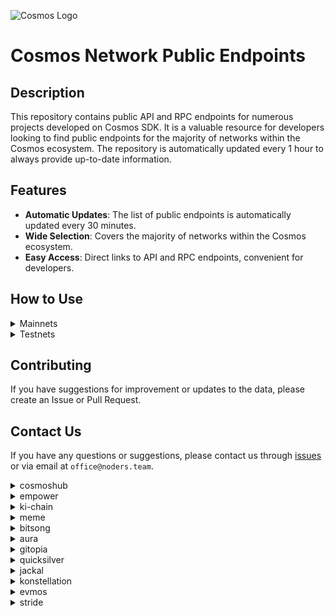 ![Cosmos Logo](https://github.com/nodersteam/picture/blob/main/%D0%A1%D0%BD%D0%B8%D0%BC%D0%BE%D0%BA%20%D1%8D%D0%BA%D1%80%D0%B0%D0%BD%D0%B0%202023-07-19%20105624.png?raw=true)

# Cosmos Network Public Endpoints

## Description

This repository contains public API and RPC endpoints for numerous projects developed on Cosmos SDK. It is a valuable resource for developers looking to find public endpoints for the majority of networks within the Cosmos ecosystem. The repository is automatically updated every 1 hour to always provide up-to-date information.

## Features

- **Automatic Updates**: The list of public endpoints is automatically updated every 30 minutes.
- **Wide Selection**: Covers the majority of networks within the Cosmos ecosystem.
- **Easy Access**: Direct links to API and RPC endpoints, convenient for developers.

## How to Use

<details>
  <summary>Mainnets</summary>
  
  Simply browse the mainnets section to find the public endpoints you need for main networks.
</details>

<details>
  <summary>Testnets</summary>
  
  Simply browse the testnets section to find the public endpoints you need for test networks.
</details>

## Contributing

If you have suggestions for improvement or updates to the data, please create an Issue or Pull Request.

## Contact Us

If you have any questions or suggestions, please contact us through [issues](https://github.com/nodersteam/noderslabs/issues) or via email at `office@noders.team`.<details>
<summary>cosmoshub</summary>

```
MONIKER: uGaenn-cosmos-relayer INDEXER: on HEIGHT: 16409587 OPEN_API: No
RPC=95.216.16.205:14957

MONIKER: BRAND-cosmos-main INDEXER: on HEIGHT: 16409587 OPEN_API: No
RPC=85.10.197.58:14957

MONIKER: gaia INDEXER: on HEIGHT: 16409587 OPEN_API: No
RPC=138.201.220.51:26677

MONIKER: cbd8h63je8haklvb9770 INDEXER: on HEIGHT: 16409587 OPEN_API: No
RPC=74.118.143.189:26657

MONIKER: cbd91sc80fg04ahd7rmg INDEXER: on HEIGHT: 16409587 OPEN_API: No
RPC=204.16.241.207:26657

MONIKER: aws-sgp-g3-atom INDEXER: on HEIGHT: 16409587 OPEN_API: Yes
RPC=18.138.176.63:26657
API_URL=18.138.176.63:1317

MONIKER: LiverRaveN INDEXER: on HEIGHT: 16409590 OPEN_API: Yes
RPC=142.132.199.236:26657
API_URL=142.132.199.236:1317

MONIKER: harry-smith INDEXER: on HEIGHT: 16409591 OPEN_API: Yes
RPC=65.21.94.45:47757
API_URL=65.21.94.45:1317

MONIKER: o21bsao91 INDEXER: off HEIGHT: 16409594 OPEN_API: No
RPC=95.216.114.244:26657

MONIKER: 98hntjbunjvs INDEXER: on HEIGHT: 16409594 OPEN_API: No
RPC=93.159.130.8:26657

MONIKER: DELIGHT INDEXER: on HEIGHT: 16409594 OPEN_API: No
RPC=158.247.202.33:26657
```
</details>

<details>
<summary>empower</summary>

```
MONIKER: yldmsempower INDEXER: on HEIGHT: 555142 OPEN_API: No
RPC=142.132.157.153:17457

MONIKER: STAVR-Service INDEXER: on HEIGHT: 555142 OPEN_API: Yes
RPC=65.108.230.113:22057
API_URL=65.108.230.113:1317

MONIKER: ams-rpc INDEXER: on HEIGHT: 555142 OPEN_API: Yes
RPC=161.97.82.203:31657
API_URL=161.97.82.203:1317

MONIKER: STAVR-Service INDEXER: on HEIGHT: 555142 OPEN_API: Yes
RPC=65.108.230.113:22057
API_URL=65.108.230.113:1317

MONIKER: Moonbridge INDEXER: off HEIGHT: 555151 OPEN_API: No
RPC=95.214.52.157:15157

MONIKER: BonyNode INDEXER: off HEIGHT: 555151 OPEN_API: No
RPC=185.188.249.46:16657

MONIKER: Validatrium-rpc INDEXER: on HEIGHT: 555151 OPEN_API: No
RPC=135.181.58.28:22357

MONIKER: node INDEXER: on HEIGHT: 555154 OPEN_API: Yes
RPC=62.210.173.13:26657
API_URL=62.210.173.13:1317

MONIKER: BlockHunt INDEXER: off HEIGHT: 555157 OPEN_API: No
RPC=195.3.223.182:15257

MONIKER: Sr20de INDEXER: off HEIGHT: 555157 OPEN_API: No
RPC=130.255.170.151:36657

MONIKER: Moonbridge INDEXER: off HEIGHT: 555159 OPEN_API: No
RPC=195.3.221.16:15157
```
</details>

<details>
<summary>ki-chain</summary>

```
MONIKER: node INDEXER: on HEIGHT: 16366766 OPEN_API: No
RPC=85.10.193.142:26677

MONIKER: AviaDoc_by_AVIAONE INDEXER: on HEIGHT: 16366770 OPEN_API: No
RPC=194.163.131.83:26677

MONIKER: moonboom INDEXER: off HEIGHT: 16366777 OPEN_API: No
RPC=109.195.84.200:26657
```
</details>

<details>
<summary>meme</summary>

```
MONIKER: AlxVoy INDEXER: off HEIGHT: 7018114 OPEN_API: No
RPC=65.109.28.177:26737

MONIKER: AlxVoy INDEXER: off HEIGHT: 7018114 OPEN_API: No
RPC=65.109.28.177:26737

MONIKER: entropic.nodes INDEXER: on HEIGHT: 7018114 OPEN_API: No
RPC=173.212.220.98:26657

MONIKER: rpc5 INDEXER: on HEIGHT: 7018114 OPEN_API: Yes
RPC=165.140.242.34:26657
API_URL=165.140.242.34:1317

MONIKER: yieldmos-meme INDEXER: on HEIGHT: 7018114 OPEN_API: No
RPC=65.109.35.50:27657

MONIKER: RPC4 INDEXER: on HEIGHT: 7018114 OPEN_API: Yes
RPC=205.209.120.105:26657
API_URL=205.209.120.105:1317

MONIKER: yieldmos-meme INDEXER: on HEIGHT: 7018114 OPEN_API: No
RPC=65.109.35.50:27657

MONIKER: rpc6 INDEXER: on HEIGHT: 7018114 OPEN_API: Yes
RPC=103.19.25.141:26657
API_URL=103.19.25.141:1317
```
</details>

<details>
<summary>bitsong</summary>

```
MONIKER: ProNodes INDEXER: on HEIGHT: 12550297 OPEN_API: Yes
RPC=65.108.238.163:26657
API_URL=65.108.238.163:1317

MONIKER: cryptobtcbuyer INDEXER: off HEIGHT: 12550298 OPEN_API: Yes
RPC=185.252.232.74:26657
API_URL=185.252.232.74:1317

MONIKER: freak12techno INDEXER: on HEIGHT: 12550300 OPEN_API: No
RPC=65.108.85.2:26657

MONIKER: RAMZES INDEXER: on HEIGHT: 12550304 OPEN_API: Yes
RPC=65.108.199.120:26657
API_URL=65.108.199.120:1317

MONIKER: Stake&Relax Node INDEXER: on HEIGHT: 12550312 OPEN_API: No
RPC=109.123.242.163:50007
```
</details>

<details>
<summary>aura</summary>

```
MONIKER: node INDEXER: on HEIGHT: 2085640 OPEN_API: Yes
RPC=65.108.141.109:54657
API_URL=65.108.141.109:1317

MONIKER: AlxVoy INDEXER: on HEIGHT: 2085640 OPEN_API: No
RPC=65.109.93.152:34657

MONIKER: node INDEXER: on HEIGHT: 2085640 OPEN_API: No
RPC=148.251.88.145:10457

MONIKER: vidulum.app INDEXER: on HEIGHT: 2085641 OPEN_API: No
RPC=208.77.197.83:27657

MONIKER: Staketab-snap INDEXER: off HEIGHT: 2085644 OPEN_API: Yes
RPC=65.108.195.29:51657
API_URL=65.108.195.29:1317

MONIKER: ramuchi.tech INDEXER: on HEIGHT: 2085644 OPEN_API: Yes
RPC=142.132.202.86:30001
API_URL=142.132.202.86:1317
```
</details>

<details>
<summary>gitopia</summary>

```
MONIKER: L0vd.com | RPC INDEXER: on HEIGHT: 3871031 OPEN_API: No
RPC=65.109.33.48:22657

MONIKER: STAVR-Service INDEXER: off HEIGHT: 3871039 OPEN_API: Yes
RPC=65.108.230.113:51057
API_URL=65.108.230.113:1317

MONIKER: tarabukinivan INDEXER: off HEIGHT: 3871061 OPEN_API: No
RPC=188.40.106.246:60557

MONIKER: cryptobtcbuyer INDEXER: on HEIGHT: 2640762 OPEN_API: No
RPC=207.244.253.244:37657

MONIKER: archebald INDEXER: off HEIGHT: 3871087 OPEN_API: No
RPC=5.161.227.108:26657

MONIKER: archebald INDEXER: off HEIGHT: 3871087 OPEN_API: No
RPC=5.161.227.108:26657
```
</details>

<details>
<summary>quicksilver</summary>

```
MONIKER: BRAND-quicksilver-relayer INDEXER: on HEIGHT: 3090242 OPEN_API: No
RPC=85.10.197.58:11157

MONIKER: Colinka INDEXER: on HEIGHT: 2149250 OPEN_API: No
RPC=85.10.198.171:26602

MONIKER: ams INDEXER: on HEIGHT: 3090242 OPEN_API: Yes
RPC=161.97.82.203:26257
API_URL=161.97.82.203:1317

MONIKER: ams INDEXER: on HEIGHT: 3090242 OPEN_API: Yes
RPC=161.97.82.203:26257
API_URL=161.97.82.203:1317

MONIKER: Staketab-snap INDEXER: off HEIGHT: 3090245 OPEN_API: Yes
RPC=65.108.195.29:31127
API_URL=65.108.195.29:1317

MONIKER: RockawayX Infra INDEXER: on HEIGHT: 3090249 OPEN_API: No
RPC=82.100.58.115:26657
```
</details>

<details>
<summary>jackal</summary>

```
MONIKER: YOUR_MONIKER_GOES_HERE INDEXER: on HEIGHT: 3791263 OPEN_API: No
RPC=85.190.254.14:13757

MONIKER: YOUR_MONIKER_GOES_HERE INDEXER: on HEIGHT: 3791263 OPEN_API: No
RPC=85.190.254.14:13757

MONIKER: Vagif INDEXER: off HEIGHT: 3791263 OPEN_API: No
RPC=94.130.137.122:33657

MONIKER: nkbblocks INDEXER: on HEIGHT: 3791263 OPEN_API: No
RPC=65.21.139.150:37657

MONIKER: JackalNode INDEXER: on HEIGHT: 3503000 OPEN_API: No
RPC=65.108.44.220:26657

MONIKER: node INDEXER: on HEIGHT: 3791264 OPEN_API: No
RPC=65.108.75.107:18657

MONIKER: node INDEXER: on HEIGHT: 3791266 OPEN_API: Yes
RPC=65.108.141.109:18657
API_URL=65.108.141.109:1317

MONIKER: praetor-jackal-mainnet-node INDEXER: on HEIGHT: 3791270 OPEN_API: No
RPC=99.209.150.74:26457

MONIKER: RPC INDEXER: off HEIGHT: 3747283 OPEN_API: Yes
RPC=65.108.194.111:26657
API_URL=65.108.194.111:1317

MONIKER: ams INDEXER: on HEIGHT: 3791270 OPEN_API: No
RPC=65.108.44.149:23657

MONIKER: YOUR_MONIKER_GOES_HERE INDEXER: on HEIGHT: 3791270 OPEN_API: No
RPC=85.190.254.14:13757

MONIKER: RPC2 INDEXER: on HEIGHT: 3186209 OPEN_API: No
RPC=162.247.131.19:26657

MONIKER: nkbblocks INDEXER: on HEIGHT: 3791270 OPEN_API: No
RPC=65.109.116.57:13757

MONIKER: nkbblocks INDEXER: on HEIGHT: 3791270 OPEN_API: No
RPC=65.109.70.122:37657

MONIKER: jackal-archive INDEXER: on HEIGHT: 3786045 OPEN_API: No
RPC=167.142.158.242:36657

MONIKER: nkbblocks INDEXER: on HEIGHT: 3791271 OPEN_API: No
RPC=65.109.61.114:37657

MONIKER: STAVR-RPC INDEXER: on HEIGHT: 3791271 OPEN_API: Yes
RPC=88.99.164.158:11127
API_URL=88.99.164.158:1317

MONIKER: vidulum.app INDEXER: on HEIGHT: 3791271 OPEN_API: No
RPC=208.77.197.83:28657

MONIKER: praetor-jackal-mainnet-node INDEXER: on HEIGHT: 3791277 OPEN_API: No
RPC=99.209.150.74:26857
```
</details>

<details>
<summary>konstellation</summary>

```

```
</details>

<details>
<summary>evmos</summary>

```
MONIKER: tedycrpto INDEXER: on HEIGHT: 15004064 OPEN_API: Yes
RPC=146.59.252.208:26657
API_URL=146.59.252.208:1317

MONIKER: tedycrpto INDEXER: on HEIGHT: 15004077 OPEN_API: Yes
RPC=146.59.252.208:26657
API_URL=146.59.252.208:1317

MONIKER: bd-evmos-mainnet-state-sync-eu-01 INDEXER: on HEIGHT: 15004108 OPEN_API: No
RPC=74.118.143.77:26657

MONIKER: SWU INDEXER: on HEIGHT: 15004108 OPEN_API: Yes
RPC=5.9.87.216:45557
API_URL=5.9.87.216:1317

MONIKER: ams INDEXER: off HEIGHT: 15004120 OPEN_API: No
RPC=185.16.38.122:16657

MONIKER: evmos-node INDEXER: on HEIGHT: 15004122 OPEN_API: Yes
RPC=65.108.14.79:26657
API_URL=65.108.14.79:1317

MONIKER: BRAND-evmos-relayer INDEXER: on HEIGHT: 15004123 OPEN_API: No
RPC=213.239.213.142:13457

MONIKER: mefn1 INDEXER: on HEIGHT: 15004134 OPEN_API: Yes
RPC=62.171.184.44:26657
API_URL=62.171.184.44:1317

MONIKER: bhcreovh INDEXER: on HEIGHT: 15004134 OPEN_API: Yes
RPC=135.125.189.180:26657
API_URL=135.125.189.180:1317

MONIKER: escan-archive-1 INDEXER: on HEIGHT: 15004147 OPEN_API: Yes
RPC=173.212.200.246:26657
API_URL=173.212.200.246:1317

MONIKER: bd-evmos-mainnet-state-sync-us-01 INDEXER: on HEIGHT: 15004167 OPEN_API: No
RPC=204.16.242.187:26657

MONIKER: bd-evmos-mainnet-state-sync-eu-01 INDEXER: on HEIGHT: 15004176 OPEN_API: No
RPC=74.118.143.77:26657

MONIKER: bricks_evmos_2 INDEXER: on HEIGHT: 15004188 OPEN_API: Yes
RPC=65.109.84.24:26657
API_URL=65.109.84.24:1317
```
</details>

<details>
<summary>stride</summary>

```

```
</details>


